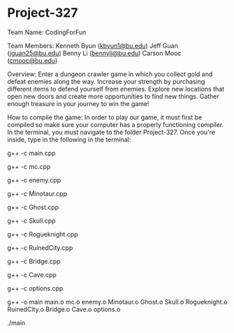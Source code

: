 # Project-327

Team Name:
CodingForFun

Team Members:
Kenneth Byun (kbyun1@bu.edu)
Jeff Guan (jguan25@bu.edu)
Benny Li (bennyli@bu.edu)
Carson Mooc (cmooc@bu.edu)

Overview:
Enter a dungeon crawler game in which you collect gold and defeat enemies along the way. Increase your strength by purchasing different items to defend yourself from enemies. Explore new locations that open new doors and create more opportunities to find new things. Gather enough treasure in your journey to win the game! 

How to compile the game:
In order to play our game, it must first be compiled so make sure your computer has a properly functioning compiler. In the terminal, you must navigate to the folder Project-327. Once you're inside, type in the following in the terminal:

g++ -c main.cpp

g++ -c mc.cpp

g++ -c enemy.cpp

g++ -c Minotaur.cpp

g++ -c Ghost.cpp

g++ -c Skull.cpp

g++ -c Rogueknight.cpp

g++ -c RuinedCity.cpp

g++ -c Bridge.cpp

g++ -c Cave.cpp

g++ -c options.cpp

g++ -o main main.o mc.o enemy.o Minotaur.o Ghost.o Skull.o Rogueknight.o RuinedCity.o Bridge.o Cave.o options.o

./main

